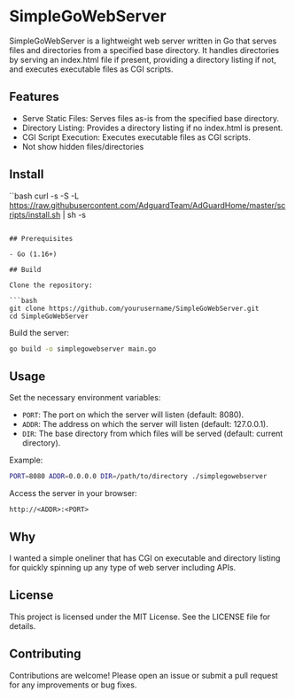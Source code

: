 # SimpleGoWebServer

SimpleGoWebServer is a lightweight web server written in Go that serves files
and directories from a specified base directory. It handles directories by
serving an index.html file if present, providing a directory listing if not,
and executes executable files as CGI scripts.

## Features

- Serve Static Files: Serves files as-is from the specified base directory.
- Directory Listing: Provides a directory listing if no index.html is present.
- CGI Script Execution: Executes executable files as CGI scripts.
- Not show hidden files/directories

## Install

``bash
curl -s -S -L https://raw.githubusercontent.com/AdguardTeam/AdGuardHome/master/scripts/install.sh | sh -s
```

## Prerequisites

- Go (1.16+)

## Build

Clone the repository:

```bash
git clone https://github.com/yourusername/SimpleGoWebServer.git
cd SimpleGoWebServer
```

Build the server:

```bash
go build -o simplegowebserver main.go
```

## Usage

Set the necessary environment variables:

- `PORT`: The port on which the server will listen (default: 8080).
- `ADDR`: The address on which the server will listen (default: 127.0.0.1).
- `DIR`: The base directory from which files will be served (default: current
  directory).

Example:

```bash
PORT=8080 ADDR=0.0.0.0 DIR=/path/to/directory ./simplegowebserver
```

Access the server in your browser:

```
http://<ADDR>:<PORT>
```

## Why

I wanted a simple oneliner that has CGI on executable and directory listing for
quickly spinning up any type of web server including APIs.

## License

This project is licensed under the MIT License. See the LICENSE file
for details.

## Contributing

Contributions are welcome! Please open an issue or submit a pull request for
any improvements or bug fixes.

